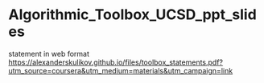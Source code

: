 # Algorithmic_Toolbox_UCSD_ppt_slides


statement in web format
https://alexanderskulikov.github.io/files/toolbox_statements.pdf?utm_source=coursera&utm_medium=materials&utm_campaign=link
